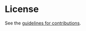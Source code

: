# License

See the
[guidelines for contributions](https://github.com/scionfoundation/scion-overview_I-D/blob/main/CONTRIBUTING.md).
